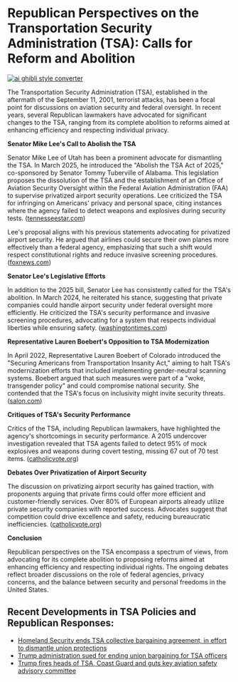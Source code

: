 # Republican Perspectives on the Transportation Security Administration (TSA): Calls for Reform and Abolition

[![ai ghibli style converter](https://i.imgur.com/dwt8Y5G.gif)](https://witbeam.net/slzx)

The Transportation Security Administration (TSA), established in the aftermath of the September 11, 2001, terrorist attacks, has been a focal point for discussions on aviation security and federal oversight. In recent years, several Republican lawmakers have advocated for significant changes to the TSA, ranging from its complete abolition to reforms aimed at enhancing efficiency and respecting individual privacy.

**Senator Mike Lee's Call to Abolish the TSA**

Senator Mike Lee of Utah has been a prominent advocate for dismantling the TSA. In March 2025, he introduced the "Abolish the TSA Act of 2025," co-sponsored by Senator Tommy Tuberville of Alabama. This legislation proposes the dissolution of the TSA and the establishment of an Office of Aviation Security Oversight within the Federal Aviation Administration (FAA) to supervise privatized airport security operations. Lee criticized the TSA for infringing on Americans' privacy and personal space, citing instances where the agency failed to detect weapons and explosives during security tests. ([tennesseestar.com](https://tennesseestar.com/policy/utah-gop-sen-lee-introduces-bill-to-abolish-the-tsa/jtnews/2025/03/29/?utm_source=openai))

Lee's proposal aligns with his previous statements advocating for privatized airport security. He argued that airlines could secure their own planes more effectively than a federal agency, emphasizing that such a shift would respect constitutional rights and reduce invasive screening procedures. ([foxnews.com](https://www.foxnews.com/politics/mike-lee-continues-calling-abolition-tsa?utm_source=openai))

**Senator Lee's Legislative Efforts**

In addition to the 2025 bill, Senator Lee has consistently called for the TSA's abolition. In March 2024, he reiterated his stance, suggesting that private companies could handle airport security under federal oversight more efficiently. He criticized the TSA's security performance and invasive screening procedures, advocating for a system that respects individual liberties while ensuring safety. ([washingtontimes.com](https://www.washingtontimes.com/news/2024/mar/12/sen-mike-lee-calls-for-abolishing-tsa-less-groping/?utm_source=openai))

**Representative Lauren Boebert's Opposition to TSA Modernization**

In April 2022, Representative Lauren Boebert of Colorado introduced the "Securing Americans from Transportation Insanity Act," aiming to halt TSA's modernization efforts that included implementing gender-neutral scanning systems. Boebert argued that such measures were part of a "woke, transgender policy" and could compromise national security. She contended that the TSA's focus on inclusivity might invite security threats. ([salon.com](https://www.salon.com/2022/04/28/lauren-boebert-introduces-bill-to-stop-tsa-modernization-slams-gender-neutral-screenings-as-woke/?utm_source=openai))

**Critiques of TSA's Security Performance**

Critics of the TSA, including Republican lawmakers, have highlighted the agency's shortcomings in security performance. A 2015 undercover investigation revealed that TSA agents failed to detect 95% of mock explosives and weapons during covert testing, missing 67 out of 70 test items. ([catholicvote.org](https://catholicvote.org/republican-lawmakers-introduce-bill-to-abolish-tsa-shift-security-to-private-firms/?utm_source=openai))

**Debates Over Privatization of Airport Security**

The discussion on privatizing airport security has gained traction, with proponents arguing that private firms could offer more efficient and customer-friendly services. Over 80% of European airports already utilize private security companies with reported success. Advocates suggest that competition could drive excellence and safety, reducing bureaucratic inefficiencies. ([catholicvote.org](https://catholicvote.org/republican-lawmakers-introduce-bill-to-abolish-tsa-shift-security-to-private-firms/?utm_source=openai))

**Conclusion**

Republican perspectives on the TSA encompass a spectrum of views, from advocating for its complete abolition to proposing reforms aimed at enhancing efficiency and respecting individual rights. The ongoing debates reflect broader discussions on the role of federal agencies, privacy concerns, and the balance between security and personal freedoms in the United States.


## Recent Developments in TSA Policies and Republican Responses:
- [Homeland Security ends TSA collective bargaining agreement, in effort to dismantle union protections](https://apnews.com/article/e3eb1d5e0ae8e1b4a6fdb87cd7f6bd39?utm_source=openai)
- [Trump administration sued for ending union bargaining for TSA officers](https://www.reuters.com/world/us/trump-administration-sued-ending-union-bargaining-tsa-officers-2025-03-13/?utm_source=openai)
- [Trump fires heads of TSA, Coast Guard and guts key aviation safety advisory committee](https://apnews.com/article/d3e4398c8871ada8d0590859442e092c?utm_source=openai)